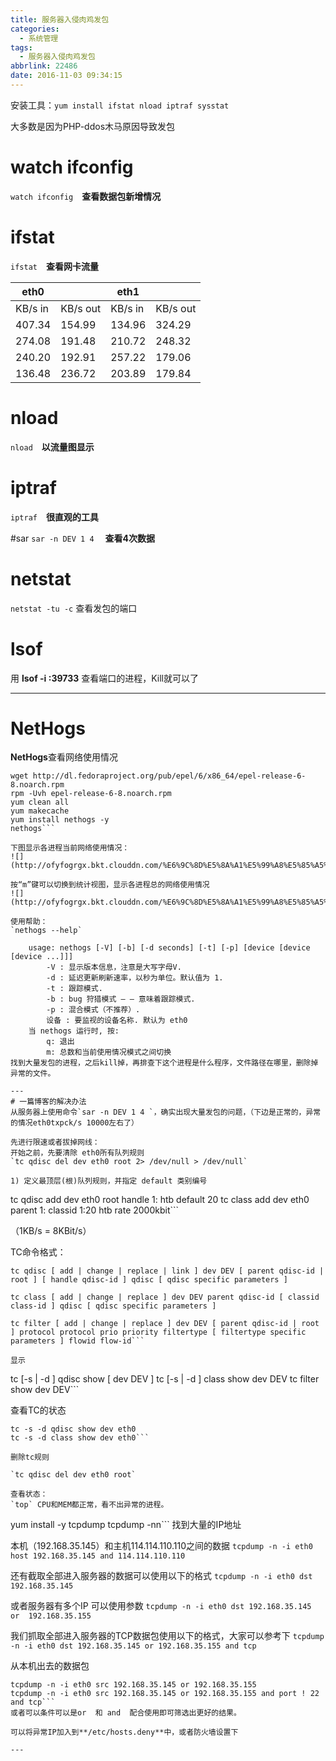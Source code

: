 ```yaml
---
title: 服务器入侵肉鸡发包
categories:
  - 系统管理
tags:
  - 服务器入侵肉鸡发包
abbrlink: 22486
date: 2016-11-03 09:34:15
---
```


安装工具：`yum install ifstat nload iptraf sysstat`

大多数是因为PHP-ddos木马原因导致发包

# watch ifconfig
`watch ifconfig`　**查看数据包新增情况**

# ifstat
`ifstat`　**查看网卡流量**

|       eth0        ||        eth1         ||       
|----------|---------|-----------|----------|
|KB/s in   | KB/s out|  KB/s in  | KB/s out |
|  407.34  |  154.99 |   134.96  |  324.29  |
|  274.08  |  191.48 |   210.72  |  248.32  |
|  240.20  |  192.91 |   257.22  |  179.06  |
|  136.48  |  236.72 |   203.89  |  179.84  |

# nload
`nload`　**以流量图显示**

# iptraf
`iptraf`　**很直观的工具**

#sar
`sar -n DEV 1 4` 　**查看4次数据**

# netstat
`netstat -tu -c`   查看发包的端口

# lsof
用 **lsof -i :39733** 查看端口的进程，Kill就可以了

---
# NetHogs
**NetHogs**查看网络使用情况
```
wget http://dl.fedoraproject.org/pub/epel/6/x86_64/epel-release-6-8.noarch.rpm
rpm -Uvh epel-release-6-8.noarch.rpm
yum clean all
yum makecache
yum install nethogs -y
nethogs```

下图显示各进程当前网络使用情况：
![](http://ofyfogrgx.bkt.clouddn.com/%E6%9C%8D%E5%8A%A1%E5%99%A8%E5%85%A5%E4%BE%B5%E8%82%89%E9%B8%A1%E5%8F%91%E5%8C%851.jpg)

按“m”键可以切换到统计视图，显示各进程总的网络使用情况
![](http://ofyfogrgx.bkt.clouddn.com/%E6%9C%8D%E5%8A%A1%E5%99%A8%E5%85%A5%E4%BE%B5%E8%82%89%E9%B8%A1%E5%8F%91%E5%8C%852.jpg)

使用帮助：
`nethogs --help`
  
	usage: nethogs [-V] [-b] [-d seconds] [-t] [-p] [device [device [device ...]]]  
		-V : 显示版本信息，注意是大写字母V.  
		-d : 延迟更新刷新速率，以秒为单位。默认值为 1.  
		-t : 跟踪模式.  
		-b : bug 狩猎模式 — — 意味着跟踪模式.  
		-p : 混合模式（不推荐）.  
		设备 : 要监视的设备名称. 默认为 eth0  
	当 nethogs 运行时, 按:  
		q: 退出  
		m: 总数和当前使用情况模式之间切换  
找到大量发包的进程，之后kill掉，再排查下这个进程是什么程序，文件路径在哪里，删除掉异常的文件。

---
# 一篇博客的解决办法
从服务器上使用命令`sar -n DEV 1 4 `，确实出现大量发包的问题，（下边是正常的，异常的情况eth0txpck/s 10000左右了）

先进行限速或者拔掉网线：
开始之前，先要清除 eth0所有队列规则
`tc qdisc del dev eth0 root 2> /dev/null > /dev/null`

1) 定义最顶层(根)队列规则，并指定 default 类别编号
```
tc qdisc add dev eth0 root handle 1: htb default 20
tc class add dev eth0 parent 1: classid 1:20 htb rate 2000kbit```

（1KB/s = 8KBit/s）

TC命令格式：
```
tc qdisc [ add | change | replace | link ] dev DEV [ parent qdisc-id | root ] [ handle qdisc-id ] qdisc [ qdisc specific parameters ]

tc class [ add | change | replace ] dev DEV parent qdisc-id [ classid class-id ] qdisc [ qdisc specific parameters ]

tc filter [ add | change | replace ] dev DEV [ parent qdisc-id | root ] protocol protocol prio priority filtertype [ filtertype specific parameters ] flowid flow-id```

显示
```
tc [-s | -d ] qdisc show [ dev DEV ]
tc [-s | -d ] class show dev DEV tc filter show dev DEV```

查看TC的状态
```
tc -s -d qdisc show dev eth0
tc -s -d class show dev eth0```

删除tc规则

`tc qdisc del dev eth0 root`

查看状态：
`top` CPU和MEM都正常，看不出异常的进程。

```
yum install -y tcpdump
tcpdump -nn```
找到大量的IP地址

本机（192.168.35.145）和主机114.114.110.110之间的数据
`tcpdump -n -i eth0 host 192.168.35.145 and 114.114.110.110`

还有截取全部进入服务器的数据可以使用以下的格式
`tcpdump -n -i eth0 dst 192.168.35.145`

或者服务器有多个IP 可以使用参数
`tcpdump -n -i eth0 dst 192.168.35.145  or  192.168.35.155`

我们抓取全部进入服务器的TCP数据包使用以下的格式，大家可以参考下
`tcpdump -n -i eth0 dst 192.168.35.145 or 192.168.35.155 and tcp`

从本机出去的数据包
```
tcpdump -n -i eth0 src 192.168.35.145 or 192.168.35.155
tcpdump -n -i eth0 src 192.168.35.145 or 192.168.35.155 and port ! 22 and tcp```
或者可以条件可以是or  和 and  配合使用即可筛选出更好的结果。

可以将异常IP加入到**/etc/hosts.deny**中，或者防火墙设置下

---

